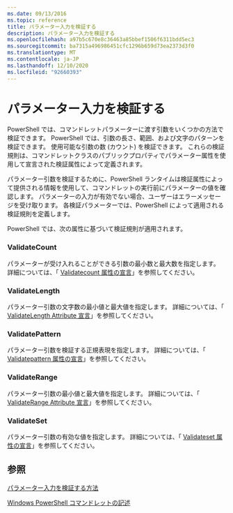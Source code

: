 ```yaml
---
ms.date: 09/13/2016
ms.topic: reference
title: パラメーター入力を検証する
description: パラメーター入力を検証する
ms.openlocfilehash: a97b5c670e8c36463a85bbef1506f6311bdd5ec3
ms.sourcegitcommit: ba7315a496986451cfc1296b659d73ea2373d3f0
ms.translationtype: MT
ms.contentlocale: ja-JP
ms.lasthandoff: 12/10/2020
ms.locfileid: "92660393"
---
```

# <a name="validating-parameter-input"></a>パラメーター入力を検証する

PowerShell では、コマンドレットパラメーターに渡す引数をいくつかの方法で検証できます。
PowerShell では、引数の長さ、範囲、および文字のパターンを検証できます。
使用可能な引数の数 (カウント) を検証できます。
これらの検証規則は、コマンドレットクラスのパブリックプロパティでパラメーター属性を使用して宣言された検証属性によって定義されます。

パラメーター引数を検証するために、PowerShell ランタイムは検証属性によって提供される情報を使用して、コマンドレットの実行前にパラメーターの値を確認します。
パラメーターの入力が有効でない場合、ユーザーはエラーメッセージを受け取ります。
各検証パラメーターでは、PowerShell によって適用される検証規則を定義します。

PowerShell では、次の属性に基づいて検証規則が適用されます。

### <a name="validatecount"></a>ValidateCount

パラメーターが受け入れることができる引数の最小数と最大数を指定します。
詳細については、「 [Validatecount 属性の宣言](./validatecount-attribute-declaration.md)」を参照してください。

### <a name="validatelength"></a>ValidateLength

パラメーター引数の文字数の最小値と最大値を指定します。
詳細については、「 [ValidateLength Attribute 宣言](./validatelength-attribute-declaration.md)」を参照してください。

### <a name="validatepattern"></a>ValidatePattern

パラメーター引数を検証する正規表現を指定します。
詳細については、「 [Validatepattern 属性の宣言](./validatepattern-attribute-declaration.md)」を参照してください。

### <a name="validaterange"></a>ValidateRange

パラメーター引数の最小値と最大値を指定します。
詳細については、「 [ValidateRange Attribute 宣言](./validaterange-attribute-declaration.md)」を参照してください。

### <a name="validateset"></a>ValidateSet

パラメーター引数の有効な値を指定します。
詳細については、「 [Validateset 属性の宣言](./validateset-attribute-declaration.md)」を参照してください。

## <a name="see-also"></a>参照

[パラメーター入力を検証する方法](./how-to-validate-parameter-input.md)

[Windows PowerShell コマンドレットの記述](./writing-a-windows-powershell-cmdlet.md)

